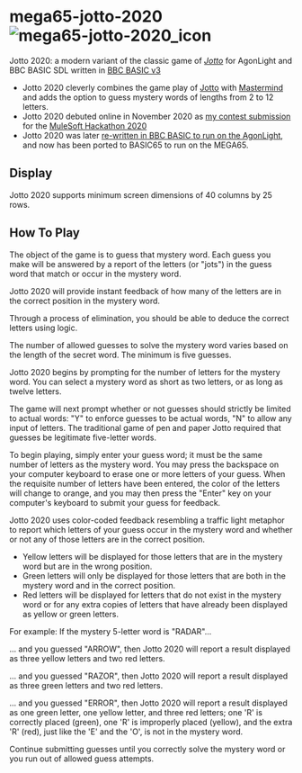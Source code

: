 # mega65-jotto-2020 ![mega65-jotto-2020_icon](https://github.com/user-attachments/assets/2fac5a1c-e7df-46df-b699-9b4945989394)


Jotto 2020: a modern variant of the classic game of [*Jotto*](https://en.wikipedia.org/wiki/Jotto) for AgonLight and BBC BASIC SDL written in [BBC BASIC v3](https://en.wikipedia.org/wiki/BBC_BASIC)

* Jotto 2020 cleverly combines the game play of [Jotto](https://en.wikipedia.org/wiki/Jotto) with [Mastermind](https://en.wikipedia.org/wiki/Mastermind_(board_game)) and adds the option to guess mystery words of lengths from 2 to 12 letters.
* Jotto 2020 debuted online in November 2020 as [my contest submission](https://dev.to/tonedef71/everyday-is-an-api-day-with-jotto-5eh8) for the [MuleSoft Hackathon 2020](https://blogs.mulesoft.com/dev-guides/announcing-the-mulesoft-hackathon-2020-winners/)
* Jotto 2020 was later [re-written in BBC BASIC to run on the AgonLight](https://github.com/tonedef71/agon-jotto-2020), and now has been ported to BASIC65 to run on the MEGA65.

## Display
Jotto 2020 supports minimum screen dimensions of 40 columns by 25 rows.

## How To Play
The object of the game is to guess that mystery word. Each guess you make will be answered by a report of the letters (or "jots") in the guess word that match or occur in the mystery word.

Jotto 2020 will provide instant feedback of how many of the letters are in the correct position in the mystery word.

Through a process of elimination, you should be able to deduce the correct letters using logic.

The number of allowed guesses to solve the mystery word varies based on the length of the secret word. The minimum is five guesses.

Jotto 2020 begins by prompting for the number of letters for the mystery word. You can select a mystery word as short as two letters, or as long as twelve letters.

The game will next prompt whether or not guesses should strictly be limited to actual words: "Y" to enforce guesses to be actual words, "N" to allow any input of letters.  The traditional game of pen and paper Jotto required that guesses be legitimate five-letter words.

To begin playing, simply enter your guess word; it must be the same number of letters as the mystery word.  You may press the backspace on your computer keyboard to erase one or more letters of your guess.  When the requisite number of letters have been entered, the color of the letters will change to orange, and you may then press the "Enter" key on your computer's keyboard to submit your guess for feedback. 

Jotto 2020 uses color-coded feedback resembling a traffic light metaphor to report which letters of your guess occur in the mystery word and whether or not any of those letters are in the correct position.
* Yellow letters will be displayed for those letters that are in the mystery word but are in the wrong position.
* Green letters will only be displayed for those letters that are both in the mystery word and in the correct position.
* Red letters will be displayed for letters that do not exist in the mystery word or for any extra copies of letters that have already been displayed as yellow or green letters.

For example:
If the mystery 5-letter word is "RADAR"...

  ... and you guessed "ARROW", 
  then Jotto 2020 will report a result displayed as
  three yellow letters and two red letters.

  ... and you guessed "RAZOR", 
  then Jotto 2020 will report a result displayed as 
  three green letters and two red letters.

  ... and you guessed "ERROR", 
  then Jotto 2020 will report a result displayed as 
  one green letter, one yellow letter, and three red letters; one 'R' is correctly placed (green), one 'R' is improperly placed (yellow), and the extra 'R' (red), just like the 'E' and the 'O', is 
  not in the mystery word.
  
Continue submitting guesses until you correctly solve the mystery word or you run out of allowed guess attempts.
